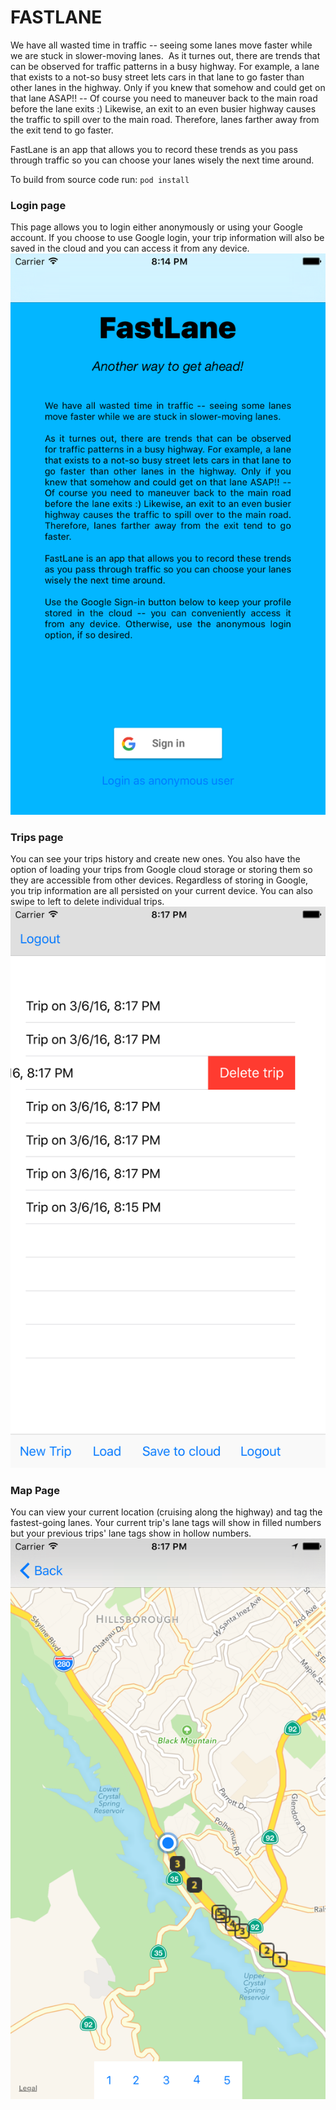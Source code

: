 # FASTLANE

We have all wasted time in traffic -- seeing some lanes move faster while we are stuck in slower-moving lanes.  As it turnes out, there are trends that can be observed for traffic patterns in a busy highway. For example, a lane that exists to a not-so busy street lets cars in that lane to go faster than other lanes in the highway. Only if you knew that somehow and could get on that lane ASAP!! -- Of course you need to maneuver back to the main road before the lane exits :) Likewise, an exit to an even busier highway causes the traffic to spill over to the main road. Therefore, lanes farther away from the exit tend to go faster.

FastLane is an app that allows you to record these trends as you pass through traffic so you can choose your lanes wisely the next time around.

To build from source code run: `pod install`

### Login page
This page allows you to login either anonymously or using your Google account. If you choose to use Google login, your trip information will also be saved in the cloud and you can access it from any device.
![alt text](https://github.com/shkreza/fastlane/blob/master/README.md.files/coverpage.png "Login page.")

### Trips page
You can see your trips history and create new ones. You also have the option of loading your trips from Google cloud storage or storing them so they are accessible from other devices. Regardless of storing in Google, you trip information are all persisted on your current device. You can also swipe to left to delete individual trips.
![alt text](https://github.com/shkreza/fastlane/blob/master/README.md.files/tripspage.png "Trips page.")

### Map Page
You can view your current location (cruising along the highway) and tag the fastest-going lanes. Your current trip's lane tags will show in filled numbers but your previous trips' lane tags show in hollow numbers.
![alt text](https://github.com/shkreza/fastlane/blob/master/README.md.files/mappage.png "Map page.")
